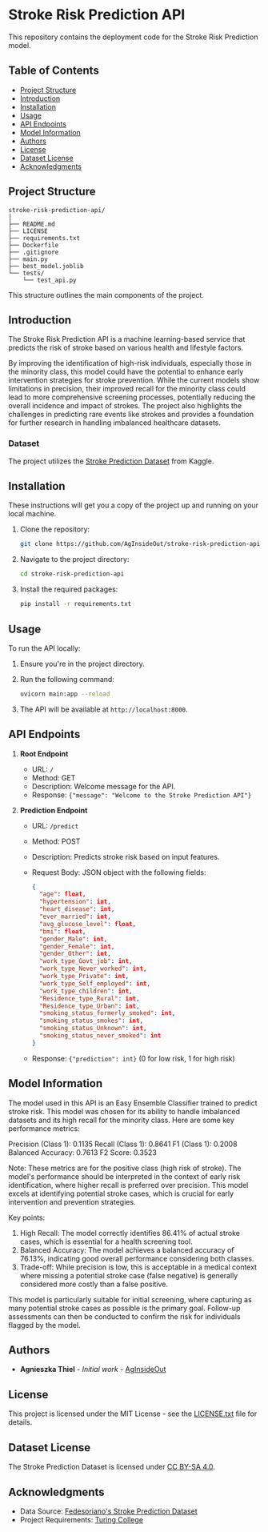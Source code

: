 # Stroke Risk Prediction API

This repository contains the deployment code for the Stroke Risk Prediction model.

## Table of Contents

- [Project Structure](#project-structure)
- [Introduction](#introduction)
- [Installation](#installation)
- [Usage](#usage)
- [API Endpoints](#api-endpoints)
- [Model Information](#model-information)
- [Authors](#authors)
- [License](#license)
- [Dataset License](#dataset-license)
- [Acknowledgments](#acknowledgments)

## Project Structure

```
stroke-risk-prediction-api/
│
├── README.md
├── LICENSE
├── requirements.txt
├── Dockerfile
├── .gitignore
├── main.py
├── best_model.joblib
└── tests/
    └── test_api.py
```

This structure outlines the main components of the project.

## Introduction

The Stroke Risk Prediction API is a machine learning-based service that predicts the risk of stroke based on various health and lifestyle factors.

By improving the identification of high-risk individuals, especially those in the minority class, this model could have the potential to enhance early intervention strategies for stroke prevention. While the current models show limitations in precision, their improved recall for the minority class could lead to more comprehensive screening processes, potentially reducing the overall incidence and impact of strokes. The project also highlights the challenges in predicting rare events like strokes and provides a foundation for further research in handling imbalanced healthcare datasets.

### Dataset

The project utilizes the [Stroke Prediction Dataset](https://www.kaggle.com/datasets/fedesoriano/stroke-prediction-dataset) from Kaggle.

## Installation

These instructions will get you a copy of the project up and running on your local machine.

1. Clone the repository:

    ```bash
    git clone https://github.com/AgInsideOut/stroke-risk-prediction-api.git
    ```

2. Navigate to the project directory:

    ```bash
    cd stroke-risk-prediction-api
    ```

3. Install the required packages:

    ```bash
    pip install -r requirements.txt
    ```

## Usage

To run the API locally:

1. Ensure you're in the project directory.
2. Run the following command:

    ```bash
    uvicorn main:app --reload
    ```

3. The API will be available at `http://localhost:8000`.

## API Endpoints

1. **Root Endpoint**
   - URL: `/`
   - Method: GET
   - Description: Welcome message for the API.
   - Response: `{"message": "Welcome to the Stroke Prediction API"}`

2. **Prediction Endpoint**
   - URL: `/predict`
   - Method: POST
   - Description: Predicts stroke risk based on input features.
   - Request Body: JSON object with the following fields:

     ```json
     {
       "age": float,
       "hypertension": int,
       "heart_disease": int,
       "ever_married": int,
       "avg_glucose_level": float,
       "bmi": float,
       "gender_Male": int,
       "gender_Female": int,
       "gender_Other": int,
       "work_type_Govt_job": int,
       "work_type_Never_worked": int,
       "work_type_Private": int,
       "work_type_Self_employed": int,
       "work_type_children": int,
       "Residence_type_Rural": int,
       "Residence_type_Urban": int,
       "smoking_status_formerly_smoked": int,
       "smoking_status_smokes": int,
       "smoking_status_Unknown": int,
       "smoking_status_never_smoked": int
     }
     ```

   - Response: `{"prediction": int}` (0 for low risk, 1 for high risk)

## Model Information

The model used in this API is an Easy Ensemble Classifier trained to predict stroke risk. This model was chosen for its ability to handle imbalanced datasets and its high recall for the minority class. Here are some key performance metrics:

Precision (Class 1): 0.1135
Recall (Class 1): 0.8641
F1 (Class 1): 0.2008
Balanced Accuracy: 0.7613
F2 Score: 0.3523

Note: These metrics are for the positive class (high risk of stroke). The model's performance should be interpreted in the context of early risk identification, where higher recall is preferred over precision. This model excels at identifying potential stroke cases, which is crucial for early intervention and prevention strategies.

Key points:

1. High Recall: The model correctly identifies 86.41% of actual stroke cases, which is essential for a health screening tool.
2. Balanced Accuracy: The model achieves a balanced accuracy of 76.13%, indicating good overall performance considering both classes.
3. Trade-off: While precision is low, this is acceptable in a medical context where missing a potential stroke case (false negative) is generally considered more costly than a false positive.

This model is particularly suitable for initial screening, where capturing as many potential stroke cases as possible is the primary goal. Follow-up assessments can then be conducted to confirm the risk for individuals flagged by the model.

## Authors

- **Agnieszka Thiel** - *Initial work* - [AgInsideOut](https://github.com/AgInsideOut)

## License

This project is licensed under the MIT License - see the [LICENSE.txt](https://github.com/TuringCollegeSubmissions/athiel-DA.4.1/blob/master/LICENSE) file for details.

## Dataset License

The Stroke Prediction Dataset is licensed under [CC BY-SA 4.0](https://creativecommons.org/licenses/by-sa/4.0/).

## Acknowledgments

- Data Source: [Fedesoriano's Stroke Prediction Dataset](https://www.kaggle.com/datasets/fedesoriano/stroke-prediction-dataset)
- Project Requirements: [Turing College](https://github.com/TuringCollegeSubmissions)
